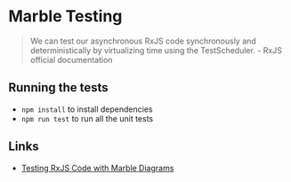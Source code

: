 # Marble Testing

> We can test our asynchronous RxJS code synchronously and deterministically by virtualizing time using the TestScheduler. - RxJS official documentation

## Running the tests

- `npm install` to install dependencies
- `npm run test` to run all the unit tests

## Links

- [Testing RxJS Code with Marble Diagrams](https://rxjs.dev/guide/testing/marble-testing#marble-syntax)

